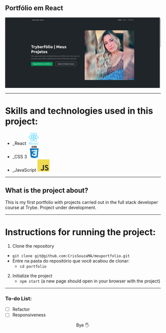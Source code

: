 ## Portfólio em React

<img src="./src/assets/images/portfolio1.jpg" alt="Portfolio" />

---

# Skills and technologies used in this project:

* _React <img src="https://raw.githubusercontent.com/devicons/devicon/master/icons/react/react-original-wordmark.svg" alt="react" width="40" height="40"/>
* _CSS 3 <img src="https://raw.githubusercontent.com/devicons/devicon/master/icons/css3/css3-original-wordmark.svg" alt="css3" width="40" height="40"/>
* _JavaScript <img src="https://raw.githubusercontent.com/devicons/devicon/master/icons/javascript/javascript-original.svg" alt="javascript" width="40" height="40"/>

---

## What is the project about?

This is my first portfolio with projects carried out in the full stack developer course at Trybe.
Project under development.

---

# Instructions for running the project:

1. Clone the repository
  * `git clone git@github.com:CrisSouzaMA/meuportfolio.git`
  * Entre na pasta do repositório que você acabou de clonar:
    * `cd portfolio`

2. Initialize the project
    * `npm start` (a new page should open in your browser with the project)

---

### To-do List:

- [ ] Refactor
- [ ] Responsiveness

<p align='center'>Bye 🖐️</p>

